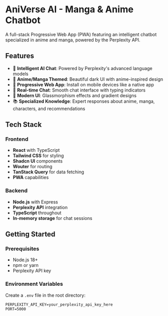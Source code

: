 # AniVerse AI - Manga & Anime Chatbot

A full-stack Progressive Web App (PWA) featuring an intelligent chatbot specialized in anime and manga, powered by the Perplexity API.

## Features

- 🤖 **Intelligent AI Chat**: Powered by Perplexity's advanced language models
- 🎌 **Anime/Manga Themed**: Beautiful dark UI with anime-inspired design
- 📱 **Progressive Web App**: Install on mobile devices like a native app
- 💬 **Real-time Chat**: Smooth chat interface with typing indicators
- 🎨 **Modern UI**: Glassmorphism effects and gradient designs
- 📚 **Specialized Knowledge**: Expert responses about anime, manga, characters, and recommendations

## Tech Stack

### Frontend
- **React** with TypeScript
- **Tailwind CSS** for styling
- **Shadcn UI** components
- **Wouter** for routing
- **TanStack Query** for data fetching
- **PWA** capabilities

### Backend
- **Node.js** with Express
- **Perplexity API** integration
- **TypeScript** throughout
- **In-memory storage** for chat sessions

## Getting Started

### Prerequisites
- Node.js 18+ 
- npm or yarn
- Perplexity API key

### Environment Variables
Create a `.env` file in the root directory:

```env
PERPLEXITY_API_KEY=your_perplexity_api_key_here
PORT=5000
